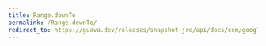 ```yaml
---
title: Range.downTo
permalink: /Range.downTo/
redirect_to: https://guava.dev/releases/snapshot-jre/api/docs/com/google/common/collect/Range.html#downTo-C-com.google.common.collect.BoundType-
---
```

